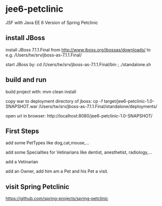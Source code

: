 jee6-petclinic
==============

JSF with Java EE 6 Version of Spring Petclinic

install JBoss
-------------

install JBoss 7.1.1.Final from http://www.jboss.org/jbossas/downloads/ to e.g. /Users/tw/srv/jboss-as-7.1.1.Final/

start JBoss by: cd /Users/tw/srv/jboss-as-7.1.1.Final/bin ; ./standalone.sh

build and run
-------------

build project with: mvn clean install

copy war to deployment directory of jboss: cp -f target/jee6-petclinic-1.0-SNAPSHOT.war /Users/tw/srv/jboss-as-7.1.1.Final/standalone/deployments/

open url in browser: http://localhost:8080/jee6-petclinic-1.0-SNAPSHOT/

First Steps
-----------

add some PetTypes like dog,cat,mouse,...

add some Specialties for Vetinarians like dentist, anesthetist, radiology,...

add a Vetinarian

add an Owner, add him am a Pet and his Pet a visit.

visit Spring Petclinic
----------------------
https://github.com/spring-projects/spring-petclinic
